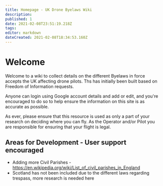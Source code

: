 ```yaml
---
title: Homepage - UK Drone Byelaws Wiki
description: 
published: 1
date: 2021-02-08T23:51:19.218Z
tags: 
editor: markdown
dateCreated: 2021-02-08T18:34:53.160Z
---
```


# Welcome
Welcome to a wiki to collect details on the different Byelaws in force accepts the UK affecting drone pilots. Ths has initially been built based on Freedom of Information requests.

Anyone can login using Google account details and add or edit, and you're encouraged to do so to help ensure the information on this site is as accurate as possible.

As ever, please ensure that this resource is used as only a part of your research on deciding where you can fly. As the Operator and/or Pilot you are responsible for ensuring that your flight is legal.

## Areas for Development - User support encouraged
- Adding more Civil Parishes - https://en.wikipedia.org/wiki/List_of_civil_parishes_in_England
- Scotland has not been included due to the different laws regarding trespass, more research is needed here